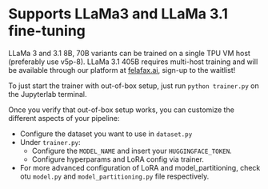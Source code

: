 # Supports LLaMa3 and LLaMa 3.1 fine-tuning

LLaMa 3 and 3.1 8B, 70B variants can be trained on a single TPU VM host (preferably use v5p-8). LLaMa 3.1 405B requires multi-host training and will be available through our platform at [felafax.ai](https://felafax.ai), sign-up to the waitlist!


To just start the trainer with out-of-box setup, just run `python trainer.py` on the Jupyterlab terminal.


Once you verify that out-of-box setup works, you can customize the different aspects of your pipeline:
- Configure the dataset you want to use in `dataset.py`
- Under `trainer.py`:
    - Configure the `MODEL_NAME` and insert your `HUGGINGFACE_TOKEN`.
    - Configure hyperparams and LoRA config via trainer.
- For more advanced configuration of LoRA and model_partitioning, check otu `model.py` and `model_partitioning.py` file respectively.

